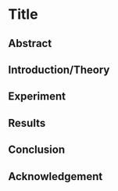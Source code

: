 # Title

## Abstract

## Introduction/Theory

## Experiment

## Results

## Conclusion

## Acknowledgement


